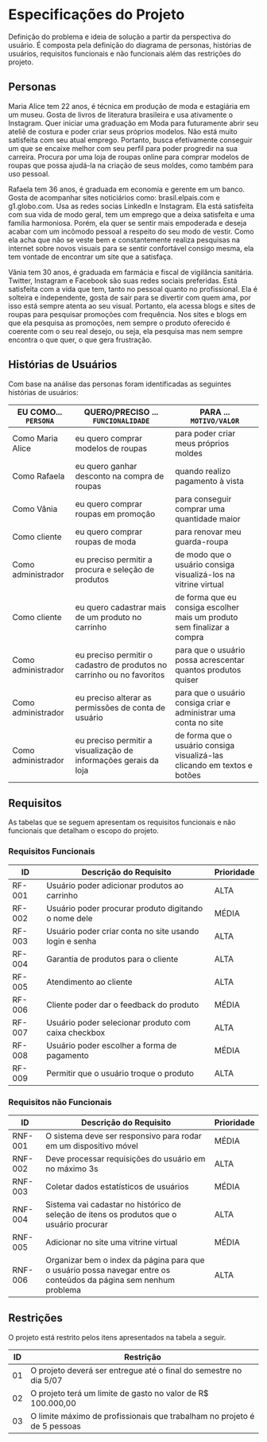 # Especificações do Projeto

Definição do problema e ideia de solução a partir da perspectiva do usuário. É composta pela definição do  diagrama de personas, histórias de usuários, requisitos funcionais e não funcionais além das restrições do projeto.

## Personas

Maria Alice tem 22 anos, é técnica em produção de moda e estagiária em um museu. Gosta de livros de literatura brasileira e usa ativamente o Instagram. Quer iniciar uma graduação em Moda para futuramente abrir seu ateliê de costura e poder criar seus próprios modelos. Não está muito satisfeita com seu atual emprego. Portanto, busca efetivamente conseguir um que se encaixe melhor com seu perfil para poder progredir na sua carreira. Procura por uma loja de roupas online para comprar modelos de roupas que possa ajudá-la na criação de seus moldes, como também para uso pessoal.

Rafaela tem 36 anos, é graduada em economia e gerente em um banco. Gosta de acompanhar sites noticiários como: brasil.elpais.com e g1.globo.com. Usa as redes socias LinkedIn e Instagram. Ela está satisfeita com sua vida de modo geral, tem um emprego que a deixa satisfeita e uma família harmoniosa. Porém, ela quer se sentir mais empoderada e deseja acabar com um incômodo pessoal a respeito do seu modo de vestir. Como ela acha que não se veste bem e constantemente realiza pesquisas na internet sobre novos visuais para se sentir confortável consigo mesma, ela tem vontade de encontrar um site que a satisfaça.

Vânia tem 30 anos, é graduada em farmácia e fiscal de vigilância sanitária. Twitter, Instagram e Facebook são suas redes sociais preferidas. Está satisfeita com a vida que tem, tanto no pessoal quanto no profissional. Ela é solteira e independente, gosta de sair para se divertir com quem ama, por isso está sempre atenta ao seu visual. Portanto, ela acessa blogs e sites de roupas para pesquisar promoções com frequência. Nos sites e blogs em que ela pesquisa as promoções, nem sempre o produto oferecido é coerente com o seu real desejo, ou seja, ela pesquisa mas nem sempre encontra o que quer, o que gera frustração.

## Histórias de Usuários

Com base na análise das personas foram identificadas as seguintes histórias de usuários:

|EU COMO... `PERSONA`| QUERO/PRECISO ... `FUNCIONALIDADE` |PARA ... `MOTIVO/VALOR`                 |
|--------------------|------------------------------------|----------------------------------------|
|Como Maria Alice         | eu quero comprar modelos de roupas          | para poder criar meus próprios moldes|
|Como Rafaela             | eu quero ganhar desconto na compra de roupas          | quando realizo pagamento à vista |
|Como Vânia               | eu quero comprar roupas em promoção    | para conseguir comprar uma quantidade maior |
|Como cliente             | eu quero comprar roupas de moda            | para renovar meu guarda-roupa|
|Como administrador       | eu preciso permitir a procura e seleção de produtos | de modo que o usuário consiga visualizá-los na vitrine virtual|
|Como cliente             | eu quero cadastrar mais de um produto no carrinho | de forma que eu consiga escolher mais um produto sem finalizar a compra |
|Como administrador       | eu preciso permitir o cadastro de produtos no carrinho ou no favoritos | para que o usuário possa acrescentar quantos produtos quiser|
|Como administrador       | eu preciso alterar as permissões de conta de usuário | para que o usuário consiga criar e administrar uma conta no site|
|Como administrador       | eu preciso permitir a visualização de informações gerais da loja | de forma que o usuário consiga visualizá-las clicando em textos e botões|

## Requisitos

As tabelas que se seguem apresentam os requisitos funcionais e não funcionais que detalham o escopo do projeto.

### Requisitos Funcionais

|ID    | Descrição do Requisito  | Prioridade |
|------|-----------------------------------------|----|
|RF-001| Usuário poder adicionar produtos ao carrinho | ALTA | 
|RF-002| Usuário poder procurar produto digitando o nome dele   | MÉDIA |
|RF-003| Usuário poder criar conta no site usando login e senha | ALTA |
|RF-004| Garantia de produtos para o cliente | ALTA |
|RF-005| Atendimento ao cliente | ALTA |
|RF-006| Cliente poder dar o feedback do produto | MÉDIA |
|RF-007| Usuário poder selecionar produto com caixa checkbox | ALTA |
|RF-008| Usuário poder escolher a forma de pagamento | MÉDIA |
|RF-009| Permitir que o usuário troque o produto | ALTA |


### Requisitos não Funcionais

|ID     | Descrição do Requisito  |Prioridade |
|-------|-------------------------|----|
|RNF-001| O sistema deve ser responsivo para rodar em um dispositivo móvel | MÉDIA | 
|RNF-002| Deve processar requisições do usuário em no máximo 3s |  ALTA |
|RNF-003| Coletar dados estatísticos de usuários | MÉDIA |
|RNF-004| Sistema vai cadastar no histórico de seleção de itens os produtos que o usuário procurar | ALTA |
|RNF-005| Adicionar no site uma vitrine virtual | MÉDIA |
|RNF-006| Organizar bem o index da página para que o usuário possa navegar entre os conteúdos da página sem nenhum problema | ALTA |


## Restrições

O projeto está restrito pelos itens apresentados na tabela a seguir.

|ID| Restrição                                                                         |
|--|-----------------------------------------------------------------------------------|
|01| O projeto deverá ser entregue até o final do semestre no dia 5/07                 |
|02| O projeto terá um limite de gasto no valor de R$ 100.000,00                       |
|03| O limite máximo de profissionais que trabalham no projeto é de 5 pessoas          |
